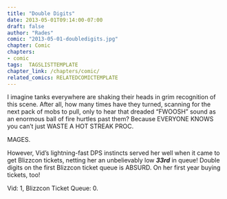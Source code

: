 ```yaml
---
title: "Double Digits"
date: 2013-05-01T09:14:00-07:00
draft: false
author: "Rades"
comic: "2013-05-01-doubledigits.jpg"
chapter: Comic
chapters:
- comic
tags:  TAGSLISTTEMPLATE
chapter_link: /chapters/comic/
related_comics: RELATEDCOMICTEMPLATE
---
```


I imagine tanks everywhere are shaking their heads in grim recognition of this scene. After all, how many times have they turned, scanning for the next pack of mobs to pull, only to hear that dreaded “FWOOSH” sound as an enormous ball of fire hurtles past them? Because EVERYONE KNOWS you can’t just WASTE A HOT STREAK PROC.


MAGES.


However, Vid’s lightning-fast DPS instincts served her well when it came to get Blizzcon tickets, netting her an unbelievably low ***33rd*** in queue! Double digits on the first Blizzcon ticket queue is ABSURD. On her first year buying tickets, too!


Vid: 1, Blizzcon Ticket Queue: 0.

